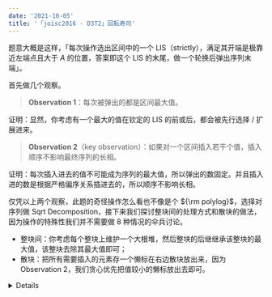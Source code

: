 ```yaml
---
date: '2021-10-05'
title: '「joisc2016 - D3T2」回転寿司'
---
```


题意大概是这样，「每次操作选出区间中的一个 LIS（strictly），满足其开端是极靠近左端点且大于 $A$ 的位置，答案即这个 LIS 的末尾，做一个轮换后弹出序列末端」。

首先做几个观察。

> **Observation 1**：每次被弹出的都是区间最大值。

证明：显然，你考虑有一个最大的值在钦定的 LIS 的前或后，都会被先行选择 / 扩展进来。

> **Observation 2**（key observation）：如果对一个区间插入若干个值，插入顺序不影响最终序列的长相。

证明：每次插入进去的值不可能成为序列的最大值，所以弹出的数固定。并且插入进的数是根据严格偏序关系插进去的，所以顺序不影响长相。

仅凭以上两个观察，此题的奇怪操作怎么看也不像是个 ${\rm polylog}$，选择对序列做 Sqrt Decomposition，接下来我们探讨整块间的处理方式和散块的做法，因为操作的特殊性我们并不需要做 8 种情况的伞兵讨论。

- 整块间：你考虑每个整块上维护一个大根堆，然后整块的后继继承该整块的最大值，该整块去除其最大值即可；
- 散块：把所有需要插入的元素存一个懒标在右边散块放出来，因为 Observation 2，我们贪心优先把值较小的懒标放出去即可。

<details>

```cpp
#include <bits/stdc++.h>
template <class T> inline void chmax(T& a, const T b) { a = a > b ? a : b; }
template <class T> inline void chmin(T& a, const T b) { a = a < b ? a : b; }
inline long long rd() {
  long long x = 0; bool f = 0; char ch = getchar();
  while (ch < '0' || ch > '9') f |= (ch == '-'), ch = getchar();
  while (ch >= '0' && ch <= '9') x = x * 10 + (ch & 15), ch = getchar();
  return f ? -x : x;
}
/** @brief
 * 选出一个 LIS，满足开始是极靠近 l 的大于 A 的位置，答案即序列的末端，然后用 A 替换序列开头，做一个轮换，弹出序列末端
 * Observation 1：每次被弹出的都是区间最大值
 * Trick：序列分块
 * Section 1：整块
   * 整块上维护一个堆，整块间下一块继承上一块的最大值
 * Section 2：散块
   * 维护一个小根堆，每次散块暴力重构
 * key observation：插入顺序不影响序列的长相
*/
constexpr int BS = 650;
int n, m, a[400100], pos[400100];
int L[660], R[660];
std::priority_queue<int> max[660];
std::priority_queue<int, std::vector<int>, std::greater<int>> tag[660];
void push(int i, int x) { max[i].emplace(x); }
void setBound(int i) { L[i] = (i - 1) * BS + 1, R[i] = i * BS; }
int Qry(int i, int l, int r, int x) {
  if (tag[i].size()) {
    for (int j = L[i]; j <= R[i]; ++j)
      if (int t = a[j]; tag[i].top() < t)
        a[j] = tag[i].top(), tag[i].pop(), tag[i].emplace(t);
  }
  while (max[i].size()) max[i].pop();
  while (tag[i].size()) tag[i].pop();
  for (int j = l; j <= r; ++j)
    if (a[j] > x) std::swap(a[j], x);
  for (int f = L[i]; f <= R[i]; ++f) push(pos[L[i]], a[f]);
  return x;
}
int Mdf(int i, int x) {
  if (x >= max[i].top()) return x;
  int res = max[i].top(); max[i].pop();
  max[i].emplace(x), tag[i].emplace(x);
  return res;
}
signed main() {
  n = rd(), m = rd();
  for (int i = 1; i <= n; ++i)
    push(pos[i] = (i - 1) / BS + 1, a[i] = rd());
  for (int i = 1; i <= pos[n]; ++i) setBound(i);
  R[pos[n]] = n;
  for (int l, r, a; m--;) {
    l = rd(), r = rd(), a = rd();
    if (pos[l] == pos[r] && l <= r) printf("%d\n", Qry(pos[l], l, r, a));
    else {
      a = Qry(pos[l], l, R[pos[l]], a);
      for (int u = pos[l] + 1 > pos[n] ? 1 : pos[l] + 1; u != pos[r]; u = u + 1 > pos[n] ? 1 : u + 1)
        a = Mdf(u, a);
      printf("%d\n", Qry(pos[r], L[pos[r]], r, a));
    }
  }
  return 0;
}
```

</details>
